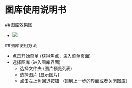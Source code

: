 # 图库使用说明书

##图库效果图
  - ![](https://github.com/openthos/app-testing-results/blob/master/IMGview/picture.png)
  
##图库使用方法
  - 点击开始菜单    (获得焦点，进入菜单页面)
  - 选择图库   (进入图库界面)
     - 选择文件夹   (图片预览列表)
     - 选择图片   (显示图片)
     - 点击左上角回退按钮  （回到上一步的界面或者关闭图库）
